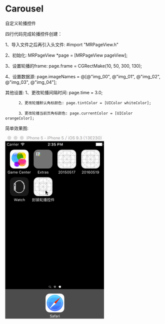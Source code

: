 # Carousel
自定义轮播控件

四行代码完成轮播控件创建：

   1、导入文件之后再引入头文件:        #import "MRPageView.h"
   
   2、初始化:            MRPageView *page = [MRPageView pageView];
   
   3、设置轮播的frame:   page.frame = CGRectMake(10, 50, 300, 130);
   
   4、设置数据源:        page.imageNames = @[@"img_00", @"img_01", @"img_02", @"img_03", @"img_04"];
   
   其他设置: 
          1、更改轮播间隔时间:  page.time = 3.0;
          
          2、更改轮播默认角标颜色: page.tintColor = [UIColor whiteColor];
          
          3、更改轮播当前页角标颜色: page.currentColor = [UIColor orangeColor];
   
   
   简单效果图:
   
   ![image](https://github.com/Andrew554/Carousel/blob/master/%E8%87%AA%E5%AE%9A%E4%B9%89%E8%BD%AE%E6%92%AD%E6%8E%A7%E4%BB%B6.gif)
   
